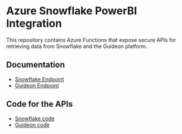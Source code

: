 # Azure Snowflake PowerBI Integration

This repository contains Azure Functions that expose secure APIs for retrieving data from Snowflake and the Guideon platform.

## Documentation

- [Snowflake Endpoint](docs/endpoints_func_snowflake_api.md)
- [Guideon Endpoint](docs/endpoints_guideon_data_puller.md)

## Code for the APIs

- [Snowflake code](func-snowflake-api/function_app.py)
- [Guideon code](guideon-data-puller-api/__init__.py)
